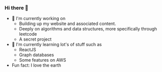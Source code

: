 ### Hi there 👋

- 🔨 I'm currently working on
  - Building up my website and associated content.
  - Deeply on algorithms and data structures, more specifically through leetcode
  - A secret project
- 🌱 I'm currently learning lot's of stuff such as 
  - ReactJS
  - Graph databases
  - Some features on AWS
- Fun fact: I love the earth

<!--
**everrover/everrover** is a ✨ _special_ ✨ repository because its `README.md` (this file) appears on your GitHub profile.

Here are some ideas to get you started:

- 🔭 I’m currently working on ...
- 🌱 I’m currently learning ...
- 👯 I’m looking to collaborate on ...
- 🤔 I’m looking for help with ...
- 💬 Ask me about ...
- 📫 How to reach me: ...
- 😄 Pronouns: ...
- ⚡ Fun fact: ...
-->
